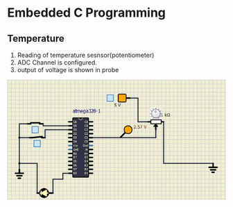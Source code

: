 # Embedded C Programming 
## Temperature 
  1. Reading of temperature sesnsor(potentiometer)
  2. ADC Channel is configured.
  3. output of voltage is shown in probe
 
  ![Activity2](https://github.com/topnotch07/Emb-C/blob/77473362f45d4087851604d8efbcad720a570069/Activity-2/activity-2.jpg)
